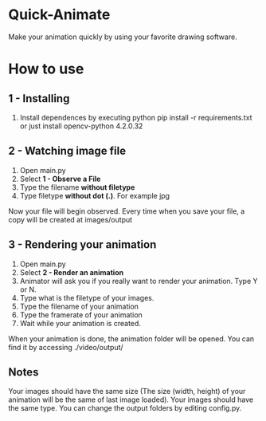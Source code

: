 # Quick-Animate
Make your animation quickly by using your favorite drawing software.

<h1>How to use</h1>
<h2>1 - Installing</h2>
<ol>
<li>Install dependences by executing python pip install -r requirements.txt
or just install opencv-python 4.2.0.32</li>
</ol>

<h2>2 - Watching image file</h2>
<ol>
<li> Open main.py</li>
<li> Select <b>1 - Observe a File</b></li>
<li> Type the filename <b>without filetype</b></li>
<li> Type filetype <b>without dot (.)</b>. For example jpg</li>
</ol>
Now your file will begin observed. Every time when you save your file, a copy will be created at images/output

<h2>3 - Rendering your animation</h2>
<ol>
<li>Open main.py</li>
<li>Select <b>2 - Render an animation</b></li>
<li>Animator will ask you if you really want to render your animation. Type Y or N.</li>
<li>Type what is the filetype of your images.</li>
<li>Type the filename of your animation</li>
<li>Type the framerate of your animation</li>
<li>Wait while your animation is created.</li>
</ol>
When your animation is done, the animation folder will be opened. You can find it by accessing ./video/output/

<h2>Notes</h2>
Your images should have the same size (The size (width, height) of your animation will be the same of last image loaded).
Your images should have the same type.
You can change the output folders by editing config.py.
